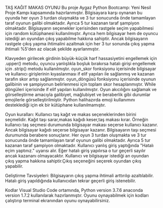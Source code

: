 TAŞ KAĞIT MAKAS OYUNU
Bu proje Aygaz Python Bootcamp: Yeni Nesil Proje Kampı kapsamında hazırlanmıştır.
Bilgisayara karşı oynanan bu oyunda her oyun 3 turdan oluşmakta ve 3 tur sonucunda önde tamamlayan taraf oyunun galibi olmaktadır. Ayrıca 5 tur kazanan taraf şampiyon olmaktadır.
Bilgisayarın seçenekler içerisinden rastgele seçim yapabilmesi için random kütüphanesi kullanılmıştır. Ayrıca hem bilgisayar hem de oyuncu istediği an oyundan çıkış yapabilme hakkına sahiptir. Ancak bilgisayarın rastgele çıkış yapma ihtimalini azaltmak için her 3 tur sonunda çıkış yapma ihtimali %5'den az olacak şekilde ayarlanmıştır. 

Klavyeden girilecek girdinin büyük-küçük harf hassasiyetini engellemek için .upper() metodu, oyuncu yanlışlıkla boşluk bırakırsa hatalı girişi engellemek için .strip() metodu kullanılmıştır.
oyun_skor fonksiyonu içerisinde bilgisayar ve kullanıcı girişlerinin kıyaslanması if elif yapıları ile sağlanmış ve kazanan tarafın skor artışı sağlanmıştır. oyun_döngüsü fonksiyonu içerisinde oyunun galibinin ve şampiyonun belirlenmesi için toplam skor hesaplanmıştır. While döngüleri içerisinde if elif yapıları kullanılmıştır. Oyun akıcılığını sağlamak ve görselleştirme amacıyla galibiyet, mağlubiyet ve beraberlik gibi durumlar emojilerle görselleştirilmiştir. Python halihazırda emoji kullanımını desteklediği için ek bir kütüphane kullanılmamıştır.

Oyun kuralları: Kullanıcı taş kağıt ve makas seçeneklerinden birini seçmelidir. Kağıt taşı sarar,makas kağıdı keser,taş makası kırar. Örneğin kullanıcı taş seçmesi durumunda bilgisayar makası seçerse kullanıcı kazanır. Ancak bilgisayar kağıdı seçerse bilgisayar kazanır. Bilgisayarın taşı seçmesi durumunda berabere sonuçlanır. Her oyun 3 turdan oluşmakta ve 3 tur sonucunda önde tamamlayan taraf oyunun galibi olmaktadır. Ayrıca 5 tur kazanan taraf şampiyon olmaktadır. Kullanıcı yanlış giriş yaptığında "Hatalı eçim yaptınız." uyarısı alır. Eğer hatalı giriş yapılırsa o tur geçerli sayılır ancak kazananı olmayacaktır. Kullanıcı ve bilgisayar istediği an oyundan çıkış yapma hakkına sahiptir.Çıkış seçeneğini seçerek oyundan çıkış yapabilir.

Geliştirme Tavsiyeleri:
Bilgisayarın çıkış yapma ihtimali arttırılıp azaltılabilir.
Hatalı giriş yapıldığında kullanıcıdan tekrar geçerli giriş istenebilir.

Kodlar Visual Studio Code ortamında,
Python version 3.7.6 
anaconda version 1.7.2 
kullanılarak hazırlanmıştır.
Oyunu oynayabilmek için kodları çalıştırıp terminal ekranından oyunu oynayabilirsiniz.